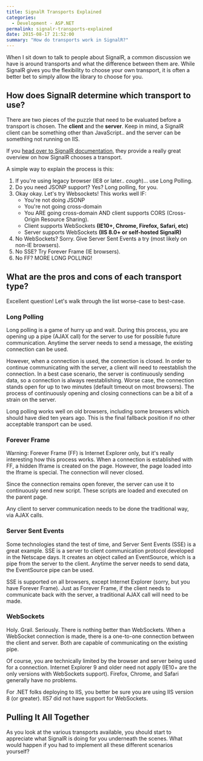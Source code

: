 ```yaml
---
title: SignalR Transports Explained
categories:
  - Development - ASP.NET
permalink: signalr-transports-explained
date: 2015-08-17 21:52:00
summary: "How do transports work in SignalR?"
---
```


When I sit down to talk to people about SignalR, a common discussion we have is around transports and what the difference between them are.  While SignalR gives you the flexibility to choose your own transport, it is often a better bet to simply allow the library to choose for you.

## How does SignalR determine which transport to use?

There are two pieces of the puzzle that need to be evaluated before a transport is chosen.  The **client** and the **server**.  Keep in mind, a SignalR client can be something other than JavaScript.. and the server can be something not running on IIS.  

If you [head over to SignalR documentation](http://www.asp.net/signalr/overview/getting-started/introduction-to-signalr#transports), they provide a really great overview on how SignalR chooses a transport.

A simple way to explain the process is this:  

1. If you're using legacy browser (IE8 or later.. *cough*)... use Long Polling.  
2. Do you need JSONP support?  Yes?  Long polling, for you.
3. Okay okay.  Let's try Websockets!  This works well IF:
    * You're not doing JSONP
    * You're not going cross-domain
    * You ARE going cross-domain AND client supports CORS (Cross-Origin Resource Sharing).
    * Client supports WebSockets **(IE10+, Chrome, Firefox, Safari, etc)**
    * Server supports WebSockets **(IIS 8.0+ or self-hosted SignalR)**
4. No WebSockets?  Sorry.  Give Server Sent Events a try (most likely on non-IE browsers).
5. No SSE?  Try Forever Frame (IE browsers).
6. No FF? MORE LONG POLLING!

## What are the pros and cons of each transport type?
Excellent question!  Let's walk through the list worse-case to best-case.

### Long Polling
Long polling is a game of hurry up and wait.  During this process, you are opening up a pipe (AJAX call) for the server to use for possible future communication.  Anytime the server needs to send a message, the existing connection can be used.

However, when a connection is used, the connection is closed.  In order to continue communicating with the server, a client will need to reestablish the connection.  In a best case scenario, the server is continuously sending data, so a connection is always reestablishing.  Worse case, the connection stands open for up to two minutes (default timeout on most browsers).  The process of continuously opening and closing connections can be a bit of a strain on the server.

Long polling works well on old browsers, including some browsers which should have died ten years ago.  This is the final fallback position if no other acceptable transport can be used.

### Forever Frame
Warning: Forever Frame (FF) is Internet Explorer only, but it's really interesting how this process works.  When a connection is established with FF, a hidden Iframe is created on the page.  However, the page loaded into the Iframe is special.  The connection will never closed.

Since the connection remains open forever, the server can use it to continuously send new script.  These scripts are loaded and executed on the parent page.  

Any client to server communication needs to be done the traditional way, via AJAX calls.

### Server Sent Events
Some technologies stand the test of time, and Server Sent Events (SSE) is a great example.  SSE is a server to client communication protocol developed in the Netscape days.  It creates an object called an EventSource, which is a pipe from the server to the client.  Anytime the server needs to send data, the EventSource pipe can be used.  

SSE is supported on all browsers, except Internet Explorer (sorry, but you have Forever Frame).  Just as Forever Frame, if the client needs to communicate back with the server, a traditional AJAX call will need to be made.

### WebSockets
Holy.  Grail.  Seriously.  There is nothing better than WebSockets.  When a WebSocket connection is made, there is a one-to-one connection between the client and server.  Both are capable of communicating on the existing pipe.  

Of course, you are technically limited by the browser and server being used for a connection.  Internet Explorer 9 and older need not apply (IE10+ are the only versions with WebSockets support).  Firefox, Chrome, and Safari generally have no problems.

For .NET folks deploying to IIS, you better be sure you are using IIS version 8 (or greater).  IIS7 did not have support for WebSockets.

## Pulling It All Together
As you look at the various transports available, you should start to appreciate what SignalR is doing for you underneath the scenes.  What would happen if you had to implement all these different scenarios yourself?